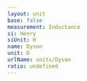 ```yaml
---
layout: unit
base: false
measurement: Inductance
si: Henry
siUnit: H
name: Dyson
unit: D
urlName: units/Dyson
ratio: undefined
---
```

